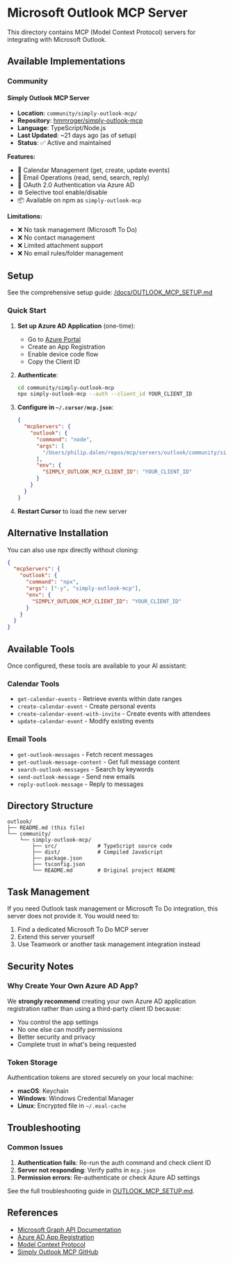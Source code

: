 # Microsoft Outlook MCP Server

This directory contains MCP (Model Context Protocol) servers for integrating with Microsoft Outlook.

## Available Implementations

### Community

#### Simply Outlook MCP Server

- **Location**: `community/simply-outlook-mcp/`
- **Repository**: [hmmroger/simply-outlook-mcp](https://github.com/hmmroger/simply-outlook-mcp)
- **Language**: TypeScript/Node.js
- **Last Updated**: ~21 days ago (as of setup)
- **Status**: ✅ Active and maintained

**Features:**

- 📅 Calendar Management (get, create, update events)
- 📧 Email Operations (read, send, search, reply)
- 🔐 OAuth 2.0 Authentication via Azure AD
- ⚙️ Selective tool enable/disable
- 📦 Available on npm as `simply-outlook-mcp`

**Limitations:**

- ❌ No task management (Microsoft To Do)
- ❌ No contact management
- ❌ Limited attachment support
- ❌ No email rules/folder management

## Setup

See the comprehensive setup guide: [/docs/OUTLOOK_MCP_SETUP.md](../../docs/OUTLOOK_MCP_SETUP.md)

### Quick Start

1. **Set up Azure AD Application** (one-time):

   - Go to [Azure Portal](https://portal.azure.com/)
   - Create an App Registration
   - Enable device code flow
   - Copy the Client ID

2. **Authenticate**:

   ```bash
   cd community/simply-outlook-mcp
   npx simply-outlook-mcp --auth --client_id YOUR_CLIENT_ID
   ```

3. **Configure in `~/.cursor/mcp.json`**:

   ```json
   {
     "mcpServers": {
       "outlook": {
         "command": "node",
         "args": [
           "/Users/philip.dalen/repos/mcp/servers/outlook/community/simply-outlook-mcp/dist/index.js"
         ],
         "env": {
           "SIMPLY_OUTLOOK_MCP_CLIENT_ID": "YOUR_CLIENT_ID"
         }
       }
     }
   }
   ```

4. **Restart Cursor** to load the new server

## Alternative Installation

You can also use npx directly without cloning:

```json
{
  "mcpServers": {
    "outlook": {
      "command": "npx",
      "args": ["-y", "simply-outlook-mcp"],
      "env": {
        "SIMPLY_OUTLOOK_MCP_CLIENT_ID": "YOUR_CLIENT_ID"
      }
    }
  }
}
```

## Available Tools

Once configured, these tools are available to your AI assistant:

### Calendar Tools

- `get-calendar-events` - Retrieve events within date ranges
- `create-calendar-event` - Create personal events
- `create-calendar-event-with-invite` - Create events with attendees
- `update-calendar-event` - Modify existing events

### Email Tools

- `get-outlook-messages` - Fetch recent messages
- `get-outlook-message-content` - Get full message content
- `search-outlook-messages` - Search by keywords
- `send-outlook-message` - Send new emails
- `reply-outlook-message` - Reply to messages

## Directory Structure

```
outlook/
├── README.md (this file)
└── community/
    └── simply-outlook-mcp/
        ├── src/             # TypeScript source code
        ├── dist/            # Compiled JavaScript
        ├── package.json
        ├── tsconfig.json
        └── README.md        # Original project README
```

## Task Management

If you need Outlook task management or Microsoft To Do integration, this server does not provide it. You would need to:

1. Find a dedicated Microsoft To Do MCP server
2. Extend this server yourself
3. Use Teamwork or another task management integration instead

## Security Notes

### Why Create Your Own Azure AD App?

We **strongly recommend** creating your own Azure AD application registration rather than using a third-party client ID because:

- You control the app settings
- No one else can modify permissions
- Better security and privacy
- Complete trust in what's being requested

### Token Storage

Authentication tokens are stored securely on your local machine:

- **macOS**: Keychain
- **Windows**: Windows Credential Manager
- **Linux**: Encrypted file in `~/.msal-cache`

## Troubleshooting

### Common Issues

1. **Authentication fails**: Re-run the auth command and check client ID
2. **Server not responding**: Verify paths in `mcp.json`
3. **Permission errors**: Re-authenticate or check Azure AD settings

See the full troubleshooting guide in [OUTLOOK_MCP_SETUP.md](../../docs/OUTLOOK_MCP_SETUP.md).

## References

- [Microsoft Graph API Documentation](https://learn.microsoft.com/en-us/graph/overview)
- [Azure AD App Registration](https://learn.microsoft.com/en-us/entra/identity-platform/quickstart-register-app)
- [Model Context Protocol](https://modelcontextprotocol.io/)
- [Simply Outlook MCP GitHub](https://github.com/hmmroger/simply-outlook-mcp)


